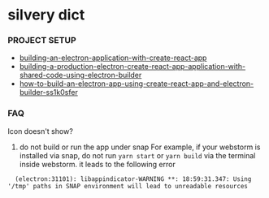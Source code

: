 # silvery dict

### PROJECT SETUP
- [building-an-electron-application-with-create-react-app](https://www.freecodecamp.org/news/building-an-electron-application-with-create-react-app-97945861647c/)
- [building-a-production-electron-create-react-app-application-with-shared-code-using-electron-builder](https://medium.com/@johndyer24/building-a-production-electron-create-react-app-application-with-shared-code-using-electron-builder-c1f70f0e2649)
- [how-to-build-an-electron-app-using-create-react-app-and-electron-builder-ss1k0sfer](https://www.codementor.io/randyfindley/how-to-build-an-electron-app-using-create-react-app-and-electron-builder-ss1k0sfer)

### FAQ
Icon doesn't show?
1. do not build or run the app under snap
  For example, if your webstorm is installed via snap, do not run `yarn start` or `yarn build` via the terminal inside webstorm. it leads to the following error
  ```
    (electron:31101): libappindicator-WARNING **: 18:59:31.347: Using '/tmp' paths in SNAP environment will lead to unreadable resources
  ```
